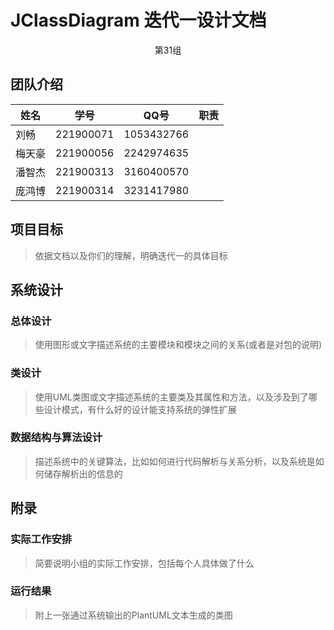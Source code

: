 # JClassDiagram 迭代一设计文档

<center>第31组</center>

## 团队介绍

| 姓名   | 学号      | QQ号       | 职责 |
| ------ | --------- | ---------- | ---- |
| 刘畅   | 221900071 | 1053432766 |      |
| 梅天豪 | 221900056 | 2242974635 |      |
| 潘智杰 | 221900313 | 3160400570 |      |
| 庞鸿博 | 221900314 | 3231417980 |      |

## 项目目标

> 依据文档以及你们的理解，明确迭代一的具体目标

## 系统设计

### 总体设计

> 使用图形或文字描述系统的主要模块和模块之间的关系(或者是对包的说明)

### 类设计

> 使用UML类图或文字描述系统的主要类及其属性和方法，以及涉及到了哪些设计模式，有什么好的设计能支持系统的弹性扩展

### 数据结构与算法设计

> 描述系统中的关键算法，比如如何进行代码解析与关系分析，以及系统是如何储存解析出的信息的

## 附录

### 实际工作安排

> 简要说明小组的实际工作安排，包括每个人具体做了什么

### 运行结果

> 附上一张通过系统输出的PlantUML文本生成的类图
